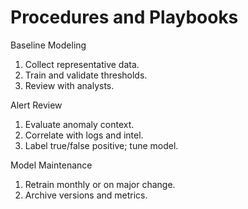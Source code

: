 # Procedures and Playbooks
Baseline Modeling
1. Collect representative data.
2. Train and validate thresholds.
3. Review with analysts.

Alert Review
1. Evaluate anomaly context.
2. Correlate with logs and intel.
3. Label true/false positive; tune model.

Model Maintenance
1. Retrain monthly or on major change.
2. Archive versions and metrics.
